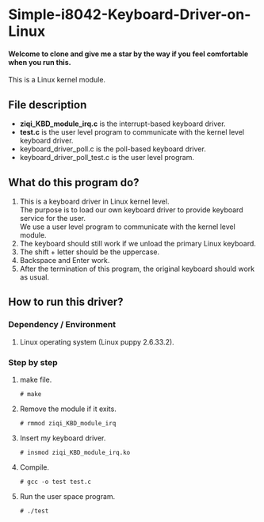 # Simple-i8042-Keyboard-Driver-on-Linux
#### Welcome to clone and give me a star by the way if you feel comfortable when you run this.
This is a Linux kernel module.

## File description
* **ziqi_KBD_module_irq.c** is the interrupt-based keyboard driver.
* **test.c** is the user level program to communicate with the kernel level keyboard driver.
* keyboard_driver_poll.c is the poll-based keyboard driver.
* keyboard_driver_poll_test.c is the user level program.

## What do this program do?
1. This is a keyboard driver in Linux kernel level.   
    The purpose is to load our own keyboard driver to provide keyboard service for the user.  
    We use a user level program to communicate with the kernel level module.
2. The keyboard should still work if we unload the primary Linux keyboard.  
3. The shift + letter should be the uppercase.
4. Backspace and Enter work.
5. After the termination of this program, the original keyboard should work as usual.

## How to run this driver?

### Dependency / Environment
1. Linux operating system (Linux puppy 2.6.33.2).

### Step by step
1. make file.
    ```
    # make
    ```

2. Remove the module if it exits.
    ```
    # rmmod ziqi_KBD_module_irq
    ```
  
3. Insert my keyboard driver.
    ```
    # insmod ziqi_KBD_module_irq.ko
    ```

4. Compile.
    ```
    # gcc -o test test.c
    ```

5. Run the user space program.
    ```
    # ./test
    ```
